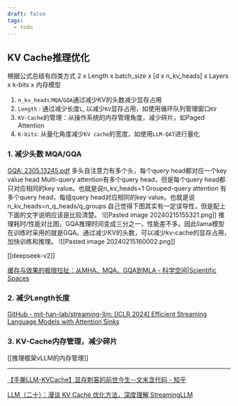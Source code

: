 ```yaml
---
draft: false
tags:
  - todo
---
```





## KV Cache推理优化
根据公式总结有四类方式
2 x Length x batch_size x [d x n_kv_heads] x Layers x k-bits x 内存模型

1. `n_kv_heads`:`MQA`/`GQA`通过减少KV的头数减少显存占用
2. `Length` : 通过减少长度`L`, 以减少`KV`显存占用，如使用循环队列管理窗口`KV`
3. `KV-Cache`的管理：从操作系统的内存管理角度，减少碎片，如Paged Attention
4. `K-bits`: 从量化角度减少`KV cache`的宽度，如使用`LLM-QAT`进行量化

### 1. 减少头数 MQA/GQA

[GQA: 2305.13245.pdf](https://arxiv.org/pdf/2305.13245.pdf)
多头自注意力有多个头，每个query head都对应一个key value head
Multi-query attention有多个query head，但是每个query head都只对应相同的key value。也就是说n_kv_heads=1
Grouped-query attention 有多个query head，每组query head对应相同的key value。也就是说n_kv_heads=n_q_heads/q_groups
自己觉得下图其实有一定误导性，但是配上下面的文字说明应该是比较清楚。
![[Pasted image 20240215155321.png]]
推理耗时/性能对比图，GQA推理时间变成三分之一，性能差不多。因此llama模型在训练时采用的就是GQA。通过减少KV的头数，可以减少kv-cache的显存占用，加快训练和推理。
![[Pasted image 20240215160002.png]]

[[deepseek-v2]]

[缓存与效果的极限拉扯：从MHA、MQA、GQA到MLA - 科学空间|Scientific Spaces](https://kexue.fm/archives/10091)

### 2. 减少Length长度
[GitHub - mit-han-lab/streaming-llm: \[ICLR 2024\] Efficient Streaming Language Models with Attention Sinks](https://github.com/mit-han-lab/streaming-llm)


### 3. KV-Cache内存管理，减少碎片

[[推理框架vLLM的内存管理]]


---

[【手撕LLM-KVCache】显存刺客的前世今生--文末含代码 - 知乎](https://zhuanlan.zhihu.com/p/667763542)

[LLM（二十）：漫谈 KV Cache 优化方法，深度理解 StreamingLLM](https://zhuanlan.zhihu.com/p/659770503)
